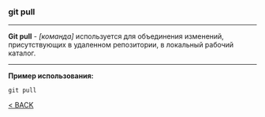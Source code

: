 ### git pull
---

**Git pull** - *[команда]* используется для объединения изменений, присутствующих в удаленном репозитории, в локальный рабочий каталог. 

---
**Пример использования:**
```bash=
git pull
```

[< BACK](./readme.md)